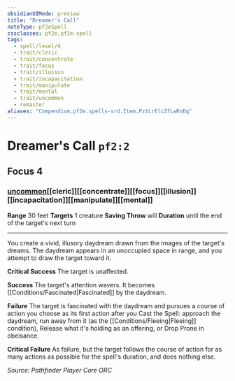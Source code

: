 ```yaml
---
obsidianUIMode: preview
title: "Dreamer's Call"
noteType: pf2eSpell
cssclasses: pf2e,pf2e-spell
tags:
  - spell/level/4
  - trait/cleric
  - trait/concentrate
  - trait/focus
  - trait/illusion
  - trait/incapacitation
  - trait/manipulate
  - trait/mental
  - trait/uncommon
  - remaster
aliases: "Compendium.pf2e.spells-srd.Item.PztLrElcZfLwRnEq" 
---
```

# Dreamer's Call  `pf2:2`  
## Focus 4
### [uncommon](uncommon "Uncommon Rarity Trait")[[cleric]][[concentrate]][[focus]][[illusion]][[incapacitation]][[manipulate]][[mental]]

**Range** 30 feet
**Targets** 1 creature
**Saving Throw**  will
**Duration** until the end of the target&#x27;s next turn
* * * 
You create a vivid, illusory daydream drawn from the images of the target's dreams. The daydream appears in an unoccupied space in range, and you attempt to draw the target toward it.

**Critical Success** The target is unaffected.

**Success** The target's attention wavers. It becomes [[Conditions/Fascinated|Fascinated]] by the daydream.

**Failure** The target is fascinated with the daydream and pursues a course of action you choose as its first action after you Cast the Spell: approach the daydream, run away from it (as the [[Conditions/Fleeing|Fleeing]] condition), Release what it's holding as an offering, or Drop Prone in obeisance.

**Critical Failure** As failure, but the target follows the course of action for as many actions as possible for the spell's duration, and does nothing else.

*Source: Pathfinder Player Core*
*ORC*